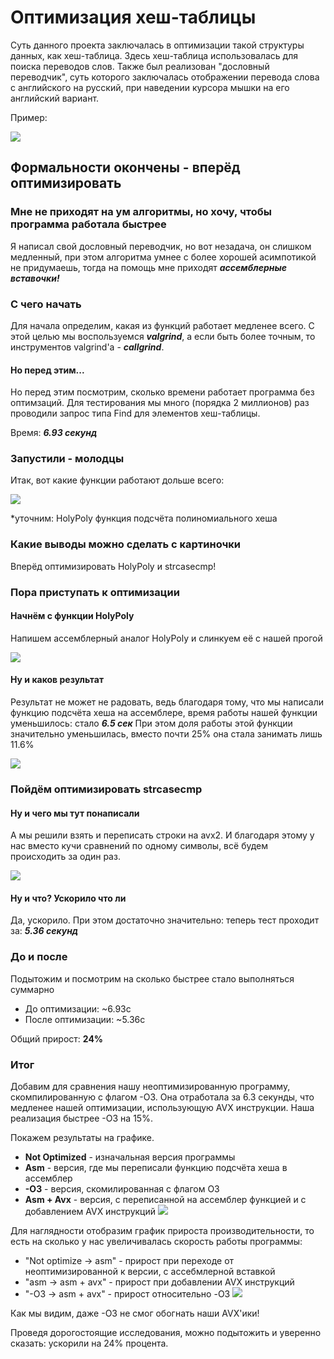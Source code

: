 # Оптимизация хеш-таблицы
Суть данного проекта заключалась в оптимизации такой структуры данных, как хеш-таблица. Здесь хеш-таблица использовалась для поиска переводов слов. Также был реализован "дословный переводчик", суть которого заключалась отображении перевода слова с английского на русский, при наведении курсора мышки на его английский вариант.

Пример:

![](https://i.imgur.com/IosgJ2t.png)

## Формальности окончены - вперёд оптимизировать
### Мне не приходят на ум алгоритмы, но хочу, чтобы программа работала быстрее
Я написал свой дословный переводчик, но вот незадача, он слишком медленный, при этом алгоритма умнее с более хорошей асимпотикой не придумаешь, тогда на помощь мне приходят ***ассемблерные вставочки!*** 
### С чего начать
Для начала определим, какая из функций работает медленее всего. С этой целью мы воспользуемся ***valgrind***, а если быть более точным, то инструментов valgrind'a - ***callgrind***. 

#### Но перед этим...
Но перед этим посмотрим, сколько времени работает программа без оптимзаций.
Для тестирования мы много (порядка 2 миллионов) раз проводили запрос типа Find для элементов хеш-таблицы.

Время: ***6.93 секунд***

### Запустили - молодцы
Итак, вот какие функции работают дольше всего:

![](https://i.imgur.com/5LpSiMd.png)

*уточним: HolyPoly функция подсчёта полиномиального хеша

### Какие выводы можно сделать с картиночки
Вперёд оптимизировать HolyPoly и strcasecmp!

### Пора приступать к оптимизации
#### Начнём с функции HolyPoly
Напишем ассемблерный аналог HolyPoly и слинкуем её с нашей прогой

![](https://i.imgur.com/HVZp55T.png)


#### Ну и каков результат

Результат не может не радовать, ведь благодаря тому, что мы написали функцию подсчёта хеша на ассемблере, время работы нашей функции уменьшилось: стало ***6.5 сек***
При этом доля работы этой функции значительно уменьшилась, вместо почти 25% она стала занимать лишь 11.6%

![](https://i.imgur.com/d9cueHJ.png)



### Пойдём оптимизировать strcasecmp

#### Ну и чего мы тут понаписали
А мы решили взять и переписать строки на avx2. И благодаря этому у нас вместо кучи сравнений по одному символы, всё будем происходить за один раз.

![](https://i.imgur.com/0yOm3Sh.png)


#### Ну и что? Ускорило что ли
Да, ускорило.
При этом достаточно значительно: теперь тест проходит за: ***5.36 секунд***


### До и после
Подытожим и посмотрим на сколько быстрее стало выполняться суммарно
* До оптимизации: ~6.93c
* После оптимизации: ~5.36c

Общий прирост: **24%**

### Итог
Добавим для сравнения нашу неоптимизированную программу, скомпилированную с флагом -О3. Она отработала за 6.3 секунды, что медленее нашей оптимизации, использующую AVX инструкции. Наша реализация быстрее -О3 на 15%.

Покажем результаты на графике.
* **Not Optimized** - изначальная версия программы
* **Asm** - версия, где мы переписали функцию подсчёта хеша в ассемблер
* **-O3** - версия, скомилированная с флагом О3
* **Asm + Avx** - версия, c переписанной на ассемблер функцией и с добавлением AVX инструкций
![](https://i.imgur.com/hcMS8tk.png)

Для наглядности отобразим график прироста производительности, то есть на сколько у нас увеличивалась скорость работы программы:
* "Not optimize -> asm" - прирост при переходе от неоптимизированной к версии, с ассебмлерной вставкой
* "asm -> asm + avx" - прирост при добавлении AVX инструкций
* "-O3 -> asm + avx" - прирост относительно -O3
![](https://i.imgur.com/eNpZgDS.png)

Как мы видим, даже -О3 не смог обогнать наши AVX'ики!

Проведя дорогостоящие исследования, можно подытожить и уверенно сказать: ускорили на 24% процента.